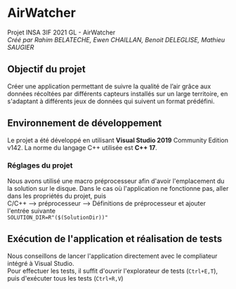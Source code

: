 # AirWatcher
Projet INSA 3IF 2021 GL - AirWatcher  
_Créé par Rahim BELATECHE, Ewen CHAILLAN, Benoit DELEGLISE, Mathieu SAUGIER_

## Objectif du projet
Créer une application permettant de suivre la qualité de l’air grâce aux données récoltées par différents capteurs installés sur un large territoire, en s'adaptant à différents jeux de données qui suivent un format prédéfini.

## Environnement de développement
Le projet a été développé en utilisant **Visual Studio 2019** Community Edition v142.
La norme du langage C++ utilisée est **C++ 17**.


### Réglages du projet
Nous avons utilisé une macro préprocesseur afin d'avoir l'emplacement du la solution sur le disque. Dans le cas où l'application ne fonctionne pas, aller dans les propriétés du projet, puis  
C/C++ --> préprocesseur --> Définitions de préprocesseur et ajouter l'entrée suivante  
`SOLUTION_DIR=R"($(SolutionDir))"`

## Exécution de l'application et réalisation de tests
Nous conseillons de lancer l'application directement avec le compliateur intégré à Visual Studio.  
Pour effectuer les tests, il suffit d'ouvrir l'explorateur de tests (`Ctrl+E,T`), puis d'exécuter tous les tests (`Ctrl+R,V`)

